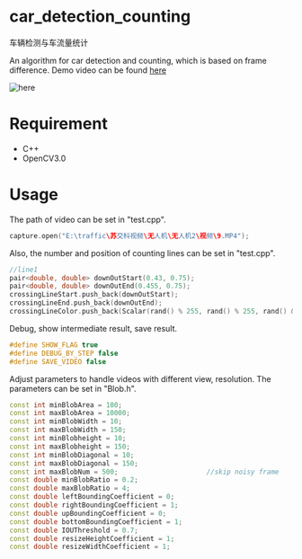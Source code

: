 # car_detection_counting
车辆检测与车流量统计

An algorithm for car detection and counting, which is based on frame difference. Demo video can be found [here](https://www.youtube.com/watch?v=TaqK1ez3Pw8)

![here](https://raw.githubusercontent.com/hjptriplebee/car_detection_counting/master/demo.gif)
# Requirement
- C++
- OpenCV3.0

# Usage
The path of video can be set in "test.cpp".
```cpp
capture.open("E:\traffic\苏交科视频\无人机\无人机2\视频\9.MP4");
```
Also, the number and position of counting lines can be set in "test.cpp".
```cpp
//line1
pair<double, double> downOutStart(0.43, 0.75);
pair<double, double> downOutEnd(0.455, 0.75);
crossingLineStart.push_back(downOutStart);
crossingLineEnd.push_back(downOutEnd);
crossingLineColor.push_back(Scalar(rand() % 255, rand() % 255, rand() & 255));
```
Debug, show intermediate result, save result.
```cpp
#define SHOW_FLAG true
#define DEBUG_BY_STEP false
#define SAVE_VIDEO false
```
Adjust parameters to handle videos with different view, resolution.
The parameters can be set in "Blob.h".

```cpp
const int minBlobArea = 100;
const int maxBlobArea = 10000;
const int minBlobWidth = 10;
const int maxBlobWidth = 150;
const int minBlobheight = 10;
const int maxBlobheight = 150;
const int minBlobDiagonal = 10;
const int maxBlobDiagonal = 150;
const int maxBlobNum = 500;                      //skip noisy frame
const double minBlobRatio = 0.2;
const double maxBlobRatio = 4;
const double leftBoundingCoefficient = 0;
const double rightBoundingCoefficient = 1;
const double upBoundingCoefficient = 0;
const double bottomBoundingCoefficient = 1;
const double IOUThreshold = 0.7;
const double resizeHeightCoefficient = 1;
const double resizeWidthCoefficient = 1;
```
